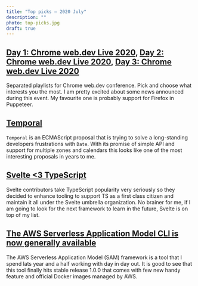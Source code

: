 ```yaml
---
title: "Top picks — 2020 July"
description: ""
photo: top-picks.jpg
draft: true
---
```


## [Day 1: Chrome web.dev Live 2020](https://www.youtube.com/playlist?list=PLNYkxOF6rcIDC0-BiwSL52yQ0n9rNozaF), [Day 2: Chrome web.dev Live 2020](https://www.youtube.com/playlist?list=PLNYkxOF6rcIBhuGsbO6t8-OBE5-fVPe7K), [Day 3: Chrome web.dev Live 2020](https://www.youtube.com/playlist?list=PLNYkxOF6rcIDJHOcBzho38p6WTn3vESvQ)

Separated playlists for Chrome web.dev conference. Pick and choose what interests you the most. I am pretty excited about some news announced during this event. My favourite one is probably support for Firefox in Puppeteer.

## [Temporal](https://tc39.es/proposal-temporal/docs/index.html)

`Temporal` is an ECMAScript proposal that is trying to solve a long-standing developers frustrations with `Date`. With its promise of simple API and support for multiple zones and calendars this looks like one of the most interesting proposals in years to me. 

## [Svelte <3 TypeScript](https://svelte.dev/blog/svelte-and-typescript)

Svelte contributors take TypeScript popularity very seriously so they decided to enhance tooling to support TS as a first class citizen and maintain it all under the Svelte umbrella organization. No brainer for me, if I am going to look for the next framework to learn in the future, Svelte is on top of my list.

## [The AWS Serverless Application Model CLI is now generally available](https://aws.amazon.com/blogs/compute/the-aws-serverless-application-model-cli-is-now-generally-available/)

The AWS Serverless Application Model (SAM) framework is a tool that I spend lats year and a half working with day in day out. It is good to see that this tool finally hits stable release 1.0.0 that comes with few new handy feature and official Docker images managed by AWS.
